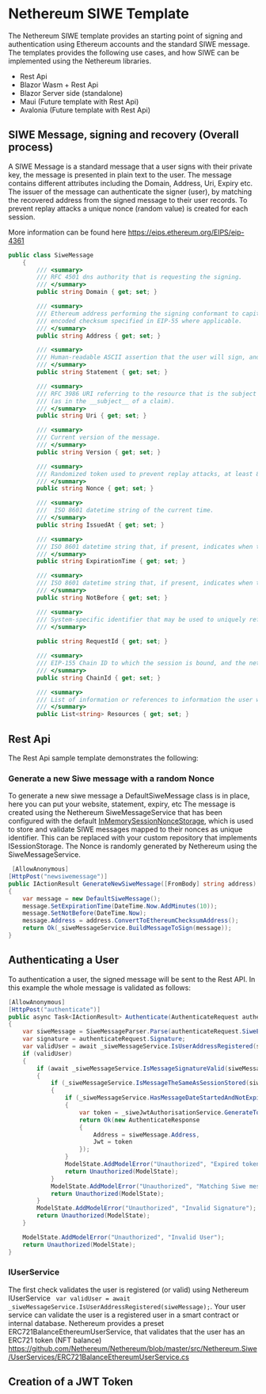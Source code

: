 # Nethereum SIWE Template

The Nethereum SIWE template provides an starting point of signing and authentication using Ethereum accounts and the standard SIWE message.
The templates provides the following use cases, and how SIWE can be implemented using the Nethereum libraries.
+ Rest Api 
+ Blazor Wasm + Rest Api
+ Blazor Server side (standalone)
+ Maui (Future template with Rest Api)
+ Avalonia (Future template with Rest Api)

## SIWE Message, signing and recovery (Overall process)

A SIWE Message is a standard message that a user signs with their private key, the message is presented in plain text to the user. The message contains different attributes including the Domain, Address, Uri, Expiry etc. The issuer of the message can authenticate the signer (user), by matching the recovered address from the signed message to their user records. To prevent replay attacks a unique nonce (random value) is created for each session.

More information can be found here https://eips.ethereum.org/EIPS/eip-4361

```csharp
public class SiweMessage
    {
        /// <summary>
        /// RFC 4501 dns authority that is requesting the signing.
        /// </summary>
        public string Domain { get; set; }

        /// <summary>
        /// Ethereum address performing the signing conformant to capitalization
        /// encoded checksum specified in EIP-55 where applicable.
        /// </summary>
        public string Address { get; set; }

        /// <summary>
        /// Human-readable ASCII assertion that the user will sign, and it must not contain `\n`. 
        /// </summary>
        public string Statement { get; set; }

        /// <summary>
        /// RFC 3986 URI referring to the resource that is the subject of the signing
        /// (as in the __subject__ of a claim).
        /// </summary>
        public string Uri { get; set; }

        /// <summary>
        /// Current version of the message. 
        /// </summary>
        public string Version { get; set; }

        /// <summary>
        /// Randomized token used to prevent replay attacks, at least 8 alphanumeric characters. 
        /// </summary>
        public string Nonce { get; set; }

        /// <summary>
        ///  ISO 8601 datetime string of the current time. 
        /// </summary>
        public string IssuedAt { get; set; }

        /// <summary>
        /// ISO 8601 datetime string that, if present, indicates when the signed authentication message is no longer valid. 
        /// </summary>
        public string ExpirationTime { get; set; }

        /// <summary>
        /// ISO 8601 datetime string that, if present, indicates when the signed authentication message will become valid. 
        /// </summary>
        public string NotBefore { get; set; }

        /// <summary>
        /// System-specific identifier that may be used to uniquely refer to the sign-in request
        /// </summary>
      
        public string RequestId { get; set; }

        /// <summary>
        /// EIP-155 Chain ID to which the session is bound, and the network where, Contract Accounts must be resolved
        /// </summary>
        public string ChainId { get; set; }

        /// <summary>
        /// List of information or references to information the user wishes to have resolved as part of authentication by the relying party. They are expressed as RFC 3986 URIs separated by `\n- `
        /// </summary>
        public List<string> Resources { get; set; }

```

## Rest Api 
The Rest Api sample template demonstrates the following:

### Generate a new Siwe message with a random Nonce

To generate a new siwe message a DefaultSiweMessage class is in place, here you can put your website, statement, expiry, etc
The message is created using the Nethereum SiweMessageService that has been configured with the default [InMemorySessionNonceStorage](https://github.com/Nethereum/Nethereum/blob/master/src/Nethereum.Siwe/InMemorySessionNonceStorage.cs), which is used to store and validate SIWE messages mapped to their nonces as unique identifier. This can be replaced with your custom repository that implements ISessionStorage.
The Nonce is randomly generated by Nethereum using the SiweMessageService.

```csharp
 [AllowAnonymous]
[HttpPost("newsiwemessage")]
public IActionResult GenerateNewSiweMessage([FromBody] string address)
{
    var message = new DefaultSiweMessage();
    message.SetExpirationTime(DateTime.Now.AddMinutes(10));
    message.SetNotBefore(DateTime.Now);
    message.Address = address.ConvertToEthereumChecksumAddress();
    return Ok(_siweMessageService.BuildMessageToSign(message));
}
````

## Authenticating a User
To authentication a user, the signed message will be sent to the Rest API. 
In this example the whole message is validated as follows:

```csharp
[AllowAnonymous]
[HttpPost("authenticate")]
public async Task<IActionResult> Authenticate(AuthenticateRequest authenticateRequest)
{
    var siweMessage = SiweMessageParser.Parse(authenticateRequest.SiweEncodedMessage);
    var signature = authenticateRequest.Signature;
    var validUser = await _siweMessageService.IsUserAddressRegistered(siweMessage);
    if (validUser)
    {
        if (await _siweMessageService.IsMessageSignatureValid(siweMessage, signature))
        {
            if (_siweMessageService.IsMessageTheSameAsSessionStored(siweMessage))
            {
                if (_siweMessageService.HasMessageDateStartedAndNotExpired(siweMessage))
                {
                    var token = _siweJwtAuthorisationService.GenerateToken(siweMessage, signature);
                    return Ok(new AuthenticateResponse
                    {
                        Address = siweMessage.Address,
                        Jwt = token
                    });
                }
                ModelState.AddModelError("Unauthorized", "Expired token");
                return Unauthorized(ModelState);
            }
            ModelState.AddModelError("Unauthorized", "Matching Siwe message with nonce not found");
            return Unauthorized(ModelState);
        }
        ModelState.AddModelError("Unauthorized", "Invalid Signature");
        return Unauthorized(ModelState);
    }

    ModelState.AddModelError("Unauthorized", "Invalid User");
    return Unauthorized(ModelState);
}

```

### IUserService
The first check validates the user is registered (or valid) using Nethereum IUserService ``` var validUser = await _siweMessageService.IsUserAddressRegistered(siweMessage);```.
Your user service can validate the user is a registered user in a smart contract or internal database.
Nethereum provides a preset ERC721BalanceEthereumUserService, that validates that the user has an ERC721 token (NFT balance) https://github.com/Nethereum/Nethereum/blob/master/src/Nethereum.Siwe/UserServices/ERC721BalanceEthereumUserService.cs

## Creation of a JWT Token







